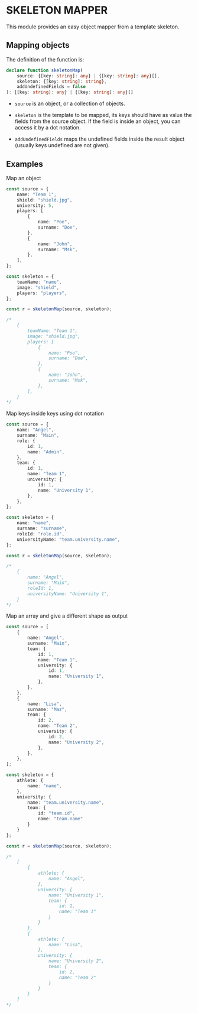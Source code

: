 # SKELETON MAPPER

This module provides an easy object mapper from a template skeleton.

## Mapping objects

The definition of the function is:

```typescript
declare function skeletonMap(
    source: {[key: string]: any} | {[key: string]: any}[],
    skeleton: {[key: string]: string},
    addUndefinedFields = false
): {[key: string]: any} | {[key: string]: any}[]
```

- `source` is an object, or a collection of objects. 

- `skeleton` is the template to be mapped, its keys should have as value the fields from the source object. 
If the field is inside an object, you can access it by a dot notation.
- `addUndefinedFields` maps the undefined fields inside the result object (usually keys undefined are not given).

## Examples

Map an object

```typescript
const source = {
    name: "Team 1",
    shield: "shield.jpg",
    university: 5,
    players: [
        {
            name: "Poe",
            surname: "Doe",
        },
        {
            name: "John",
            surname: "Msk",
        },
    ],
};

const skeleton = {
    teamName: "name",
    image: "shield",
    players: "players",
};

const r = skeletonMap(source, skeleton);

/*
    {
        teamName: "Team 1",
        image: "shield.jpg",
        players: [
            {
                name: "Poe",
                surname: "Doe",
            },
            {
                name: "John",
                surname: "Msk",
            },
        ],
    }
*/
```

Map keys inside keys using dot notation

```typescript
const source = {
    name: "Angel",
    surname: "Main",
    role: {
        id: 1,
        name: "Admin",
    },
    team: {
        id: 1,
        name: "Team 1",
        university: {
            id: 1,
            name: "University 1",
        },
    },
};

const skeleton = {
    name: "name",
    surname: "surname",
    roleId: "role.id",
    universityName: "team.university.name",
};

const r = skeletonMap(source, skeleton);

/*
    {
        name: "Angel",
        surname: "Main",
        roleId: 1,
        universityName: "University 1",
    }
*/
```

Map an array and give a different shape as output

```typescript
const source = [
    {
        name: "Angel",
        surname: "Main",
        team: {
            id: 1,
            name: "Team 1",
            university: {
                id: 1,
                name: "University 1",
            },
        },
    },
    {
        name: "Lisa",
        surname: "Maz",
        team: {
            id: 2,
            name: "Team 2",
            university: {
                id: 2,
                name: "University 2",
            },
        },
    },
];

const skeleton = {
    athlete: {
        name: "name",
    },
    university: {
        name: "team.university.name",
        team: {
            id: "team.id",
            name: "team.name"
        }
    }
};

const r = skeletonMap(source, skeleton);

/*
    [
        {
            athlete: {
                name: "Angel",
            },
            university: {
                name: "University 1",
                team: {
                    id: 1,
                    name: "Team 1"
                }
            }
        },
        {
            athlete: {
                name: "Lisa",
            },
            university: {
                name: "University 2",
                team: {
                    id: 2,
                    name: "Team 2"
                }
            }
        }
    ]
*/
```